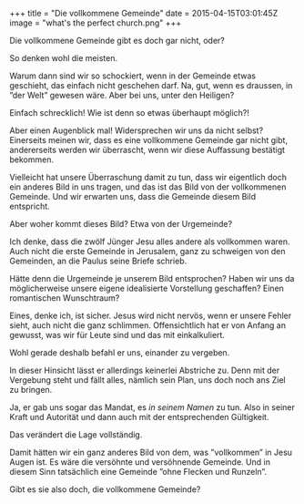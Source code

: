 +++
title = "Die vollkommene Gemeinde"
date = 2015-04-15T03:01:45Z
image = "what's the perfect church.png"
+++

Die vollkommene Gemeinde gibt es doch gar nicht, oder?

So denken wohl die meisten.

Warum dann sind wir so schockiert, wenn in der Gemeinde etwas geschieht, das einfach nicht geschehen darf. Na, gut, wenn es draussen, in ”der Welt” gewesen wäre. Aber bei uns, unter den Heiligen?

Einfach schrecklich! Wie ist denn so etwas überhaupt möglich?!

Aber einen Augenblick mal! Widersprechen wir uns da nicht selbst? Einerseits meinen wir, dass es eine vollkommene Gemeinde gar nicht gibt, andererseits werden wir überrascht, wenn wir diese Auffassung  bestätigt bekommen.

Vielleicht hat unsere Überraschung damit zu tun, dass wir eigentlich doch ein anderes Bild in uns tragen, und das ist das Bild von der vollkommenen Gemeinde. Und wir erwarten uns, dass die Gemeinde diesem Bild entspricht.

Aber woher kommt dieses Bild? Etwa von der Urgemeinde?

Ich denke, dass die zwölf Jünger Jesu alles andere als vollkommen waren. Auch nicht die erste Gemeinde in Jerusalem, ganz zu schweigen von den Gemeinden, an die Paulus seine Briefe schrieb.

Hätte denn die Urgemeinde je unserem Bild entsprochen? Haben wir uns da möglicherweise unsere eigene idealisierte Vorstellung geschaffen? Einen romantischen Wunschtraum?

Eines, denke ich, ist sicher. Jesus wird nicht nervös, wenn er unsere Fehler sieht, auch nicht die ganz schlimmen. Offensichtlich hat er von Anfang an gewusst, was wir für Leute sind und das mit einkalkuliert.

Wohl gerade deshalb befahl er uns, einander zu vergeben.

In dieser Hinsicht lässt er allerdings keinerlei Abstriche zu. Denn mit der Vergebung steht und fällt alles, nämlich sein Plan, uns doch noch ans Ziel zu bringen.

Ja, er gab uns sogar das Mandat, es *in seinem Namen* zu tun. Also in seiner Kraft und Autorität und dann auch mit der entsprechenden Gültigkeit.

Das verändert die Lage vollständig.

Damit hätten wir ein ganz anderes Bild von dem, was ”vollkommen” in Jesu Augen ist. Es wäre die versöhnte und versöhnende Gemeinde. Und in diesem Sinn tatsächlich eine Gemeinde ”ohne Flecken und Runzeln”.

Gibt es sie also doch, die vollkommene Gemeinde?
